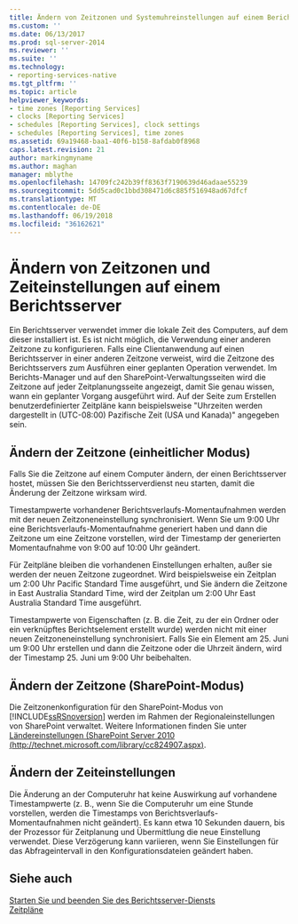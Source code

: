 ```yaml
---
title: Ändern von Zeitzonen und Systemuhreinstellungen auf einem Berichtsserver | Microsoft-Dokumentation
ms.custom: ''
ms.date: 06/13/2017
ms.prod: sql-server-2014
ms.reviewer: ''
ms.suite: ''
ms.technology:
- reporting-services-native
ms.tgt_pltfrm: ''
ms.topic: article
helpviewer_keywords:
- time zones [Reporting Services]
- clocks [Reporting Services]
- schedules [Reporting Services], clock settings
- schedules [Reporting Services], time zones
ms.assetid: 69a19468-baa1-40f6-b158-8afdab0f8968
caps.latest.revision: 21
author: markingmyname
ms.author: maghan
manager: mblythe
ms.openlocfilehash: 14709fc242b39ff8363f7190639d46adaae55239
ms.sourcegitcommit: 5dd5cad0c1bbd308471d6c885f516948ad67dfcf
ms.translationtype: MT
ms.contentlocale: de-DE
ms.lasthandoff: 06/19/2018
ms.locfileid: "36162621"
---
```

# <a name="change-time-zones-and-clock-settings-on-a-report-server"></a>Ändern von Zeitzonen und Zeiteinstellungen auf einem Berichtsserver
  Ein Berichtsserver verwendet immer die lokale Zeit des Computers, auf dem dieser installiert ist. Es ist nicht möglich, die Verwendung einer anderen Zeitzone zu konfigurieren. Falls eine Clientanwendung auf einen Berichtsserver in einer anderen Zeitzone verweist, wird die Zeitzone des Berichtsservers zum Ausführen einer geplanten Operation verwendet. Im Berichts-Manager und auf den SharePoint-Verwaltungsseiten wird die Zeitzone auf jeder Zeitplanungsseite angezeigt, damit Sie genau wissen, wann ein geplanter Vorgang ausgeführt wird. Auf der Seite zum Erstellen benutzerdefinierter Zeitpläne kann beispielsweise "Uhrzeiten werden dargestellt in (UTC-08:00) Pazifische Zeit (USA und Kanada)" angegeben sein.  
  
## <a name="changing-the-time-zone-native-mode"></a>Ändern der Zeitzone (einheitlicher Modus)  
 Falls Sie die Zeitzone auf einem Computer ändern, der einen Berichtsserver hostet, müssen Sie den Berichtsserverdienst neu starten, damit die Änderung der Zeitzone wirksam wird.  
  
 Timestampwerte vorhandener Berichtsverlaufs-Momentaufnahmen werden mit der neuen Zeitzoneneinstellung synchronisiert. Wenn Sie um 9:00 Uhr eine Berichtsverlaufs-Momentaufnahme generiert haben und dann die Zeitzone um eine Zeitzone vorstellen, wird der Timestamp der generierten Momentaufnahme von 9:00 auf 10:00 Uhr geändert.  
  
 Für Zeitpläne bleiben die vorhandenen Einstellungen erhalten, außer sie werden der neuen Zeitzone zugeordnet. Wird beispielsweise ein Zeitplan um 2:00 Uhr Pacific Standard Time ausgeführt, und Sie ändern die Zeitzone in East Australia Standard Time, wird der Zeitplan um 2:00 Uhr East Australia Standard Time ausgeführt.  
  
 Timestampwerte von Eigenschaften (z. B. die Zeit, zu der ein Ordner oder ein verknüpftes Berichtselement erstellt wurde) werden nicht mit einer neuen Zeitzoneneinstellung synchronisiert. Falls Sie ein Element am 25. Juni um 9:00 Uhr erstellen und dann die Zeitzone oder die Uhrzeit ändern, wird der Timestamp 25. Juni um 9:00 Uhr beibehalten.  
  
## <a name="changing-the-time-zone-sharepoint-mode"></a>Ändern der Zeitzone (SharePoint-Modus)  
 Die Zeitzonenkonfiguration für den SharePoint-Modus von [!INCLUDE[ssRSnoversion](../../includes/ssrsnoversion-md.md)] werden im Rahmen der Regionaleinstellungen von SharePoint verwaltet. Weitere Informationen finden Sie unter [Ländereinstellungen (SharePoint Server 2010 (http://technet.microsoft.com/library/cc824907.aspx)](http://technet.microsoft.com/library/cc824907.aspx).  
  
## <a name="changing-the-clock-settings"></a>Ändern der Zeiteinstellungen  
 Die Änderung an der Computeruhr hat keine Auswirkung auf vorhandene Timestampwerte (z. B., wenn Sie die Computeruhr um eine Stunde vorstellen, werden die Timestamps von Berichtsverlaufs-Momentaufnahmen nicht geändert). Es kann etwa 10 Sekunden dauern, bis der Prozessor für Zeitplanung und Übermittlung die neue Einstellung verwendet. Diese Verzögerung kann variieren, wenn Sie Einstellungen für das Abfrageintervall in den Konfigurationsdateien geändert haben.  
  
## <a name="see-also"></a>Siehe auch  
 [Starten Sie und beenden Sie des Berichtsserver-Diensts](../report-server/start-and-stop-the-report-server-service.md)   
 [Zeitpläne](schedules.md)  
  
  